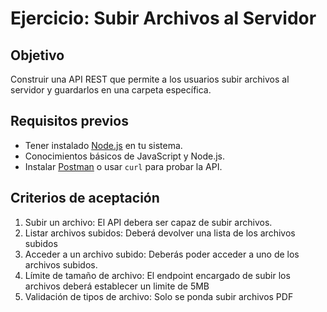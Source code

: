# Ejercicio: Subir Archivos al Servidor

## Objetivo

Construir una API REST que permite a los usuarios subir archivos al servidor y guardarlos en una carpeta específica.

## Requisitos previos

- Tener instalado [Node.js](https://nodejs.org/) en tu sistema.
- Conocimientos básicos de JavaScript y Node.js.
- Instalar [Postman](https://www.postman.com/) o usar `curl` para probar la API.

## Criterios de aceptación

1. Subir un archivo: El API debera ser capaz de subir archivos.
2. Listar archivos subidos: Deberá devolver una lista de los archivos subidos
3. Acceder a un archivo subido: Deberás poder acceder a uno de los archivos subidos.
4. Límite de tamaño de archivo: El endpoint encargado de subir los archivos deberá establecer un limite de 5MB
5. Validación de tipos de archivo: Solo se ponda subir archivos PDF